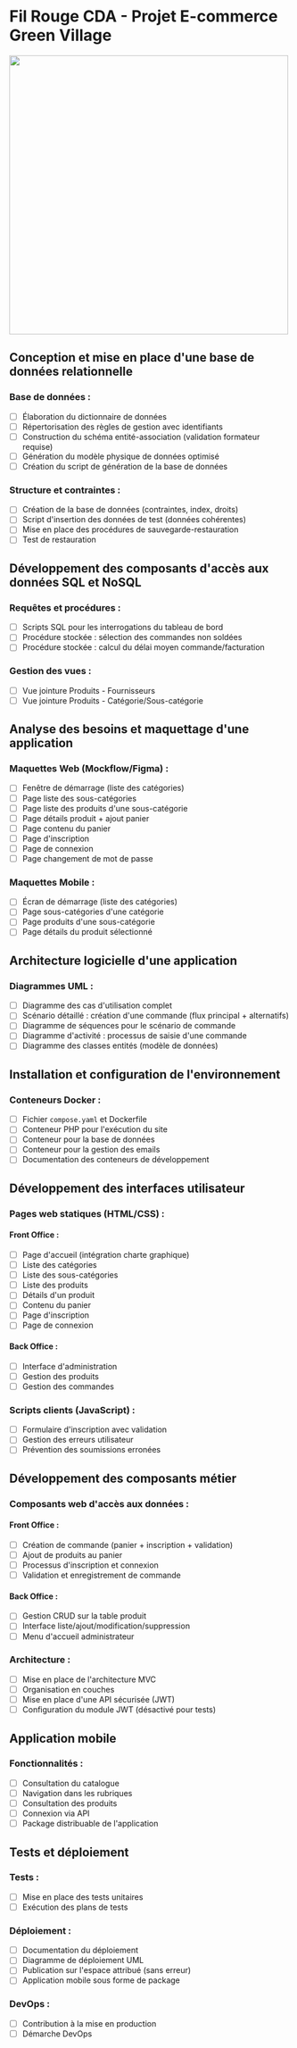 # Fil Rouge CDA - Projet E-commerce Green Village

<img src="public/assets/img/brand/header_project.png" width="500">

## Conception et mise en place d'une base de données relationnelle

### Base de données :

- [ ] Élaboration du dictionnaire de données
- [ ] Répertorisation des règles de gestion avec identifiants
- [ ] Construction du schéma entité-association (validation formateur requise)
- [ ] Génération du modèle physique de données optimisé
- [ ] Création du script de génération de la base de données

### Structure et contraintes :

- [ ] Création de la base de données (contraintes, index, droits)
- [ ] Script d'insertion des données de test (données cohérentes)
- [ ] Mise en place des procédures de sauvegarde-restauration
- [ ] Test de restauration

## Développement des composants d'accès aux données SQL et NoSQL

### Requêtes et procédures :

- [ ] Scripts SQL pour les interrogations du tableau de bord
- [ ] Procédure stockée : sélection des commandes non soldées
- [ ] Procédure stockée : calcul du délai moyen commande/facturation

### Gestion des vues :

- [ ] Vue jointure Produits - Fournisseurs
- [ ] Vue jointure Produits - Catégorie/Sous-catégorie

## Analyse des besoins et maquettage d'une application

### Maquettes Web (Mockflow/Figma) :

- [ ] Fenêtre de démarrage (liste des catégories)
- [ ] Page liste des sous-catégories
- [ ] Page liste des produits d'une sous-catégorie
- [ ] Page détails produit + ajout panier
- [ ] Page contenu du panier
- [ ] Page d'inscription
- [ ] Page de connexion
- [ ] Page changement de mot de passe

### Maquettes Mobile :

- [ ] Écran de démarrage (liste des catégories)
- [ ] Page sous-catégories d'une catégorie
- [ ] Page produits d'une sous-catégorie
- [ ] Page détails du produit sélectionné

## Architecture logicielle d'une application

### Diagrammes UML :

- [ ] Diagramme des cas d'utilisation complet
- [ ] Scénario détaillé : création d'une commande (flux principal + alternatifs)
- [ ] Diagramme de séquences pour le scénario de commande
- [ ] Diagramme d'activité : processus de saisie d'une commande
- [ ] Diagramme des classes entités (modèle de données)

## Installation et configuration de l'environnement

### Conteneurs Docker :

- [ ] Fichier `compose.yaml` et Dockerfile
- [ ] Conteneur PHP pour l'exécution du site
- [ ] Conteneur pour la base de données
- [ ] Conteneur pour la gestion des emails
- [ ] Documentation des conteneurs de développement

## Développement des interfaces utilisateur

### Pages web statiques (HTML/CSS) :

#### Front Office :

- [ ] Page d'accueil (intégration charte graphique)
- [ ] Liste des catégories
- [ ] Liste des sous-catégories
- [ ] Liste des produits
- [ ] Détails d'un produit
- [ ] Contenu du panier
- [ ] Page d'inscription
- [ ] Page de connexion

#### Back Office :

- [ ] Interface d'administration
- [ ] Gestion des produits
- [ ] Gestion des commandes

### Scripts clients (JavaScript) :

- [ ] Formulaire d'inscription avec validation
- [ ] Gestion des erreurs utilisateur
- [ ] Prévention des soumissions erronées

## Développement des composants métier

### Composants web d'accès aux données :

#### Front Office :

- [ ] Création de commande (panier + inscription + validation)
- [ ] Ajout de produits au panier
- [ ] Processus d'inscription et connexion
- [ ] Validation et enregistrement de commande

#### Back Office :

- [ ] Gestion CRUD sur la table produit
- [ ] Interface liste/ajout/modification/suppression
- [ ] Menu d'accueil administrateur

### Architecture :

- [ ] Mise en place de l'architecture MVC
- [ ] Organisation en couches
- [ ] Mise en place d'une API sécurisée (JWT)
- [ ] Configuration du module JWT (désactivé pour tests)

## Application mobile

### Fonctionnalités :

- [ ] Consultation du catalogue
- [ ] Navigation dans les rubriques
- [ ] Consultation des produits
- [ ] Connexion via API
- [ ] Package distribuable de l'application

## Tests et déploiement

### Tests :

- [ ] Mise en place des tests unitaires
- [ ] Exécution des plans de tests

### Déploiement :

- [ ] Documentation du déploiement
- [ ] Diagramme de déploiement UML
- [ ] Publication sur l'espace attribué (sans erreur)
- [ ] Application mobile sous forme de package

### DevOps :

- [ ] Contribution à la mise en production
- [ ] Démarche DevOps

